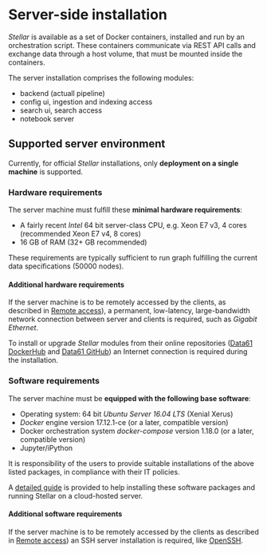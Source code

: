 # Server-side installation

_Stellar_ is available  as a set of  Docker containers, installed and  run by an
orchestration  script.  These  containers  communicate via  REST  API calls  and
exchange data through a host volume, that must be mounted inside the containers.

The server installation comprises the following modules:
- backend (actuall pipeline)
- config ui, ingestion and indexing access
- search ui, search access
- notebook server

## Supported server environment

Currently, for official  _Stellar_ installations, only __deployment  on a single
machine__ is supported.

### Hardware requirements

The server machine must fulfill these __minimal hardware requirements__:

- A  fairly recent _Intel_  64 bit  server-class CPU, e.g.  Xeon E7 v3,  4 cores
  (recommended Xeon E7 v4, 8 cores)
- 16 GB of RAM (32+ GB recommended)

These requirements are typically sufficient  to run graph fulfilling the current
data specifications (50000 nodes).

#### Additional hardware requirements

If the server machine is to be remotely accessed by the clients, as described in
[Remote access](remote.md)),  a permanent, low-latency,  large-bandwidth network
connection between server and clients is required, such as _Gigabit Ethernet_.

To install or upgrade _Stellar_ modules from their online repositories ([Data61
DockerHub](https://hub.docker.com/r/data61/) and [Data61
GitHub](https://github.com/data61)) an Internet connection is required during
the installation.

### Software requirements

The server machine must be __equipped with the following base software__:

- Operating system: 64 bit _Ubuntu Server 16.04 LTS_ (Xenial Xerus)
- _Docker_ engine version 17.12.1-ce (or a later, compatible version)
- Docker orchestration  system  _docker-compose_ version  1.18.0  (or a  later,
  compatible version)
- Jupyter/iPython

It is responsibility of the users to provide suitable installations of the above
listed packages, in  compliance with their IT policies.

A  [detailed  guide](aws.md)  is  provided to  help  installing  these  software
packages and running Stellar on a cloud-hosted server.

#### Additional software requirements

If the server machine is to be  remotely accessed by the clients as described in
[Remote  access](remote.md))  an  SSH  server  installation  is  required,  like
[OpenSSH](https://www.openssh.com/).
